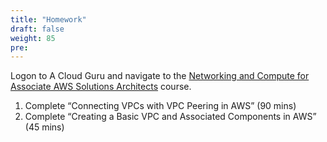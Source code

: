 ```yaml
---
title: "Homework"
draft: false
weight: 85
pre:
---
```


Logon to A Cloud Guru and navigate to the [Networking and Compute for Associate AWS Solutions Architects](https://learn.acloud.guru/course/1ea506a0-9e59-461f-840b-d9ba1ce98d8d/overview) course.

1. Complete “Connecting VPCs with VPC Peering in AWS” (90 mins)
2. Complete “Creating a Basic VPC and Associated Components in AWS” (45 mins) 


